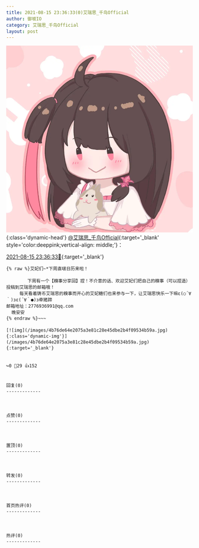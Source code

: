 ```yaml
---
title: 2021-08-15 23:36:33(0)艾瑞思_千鸟Official
author: 御坂IO
category: 艾瑞思_千鸟Official
layout: post
---
```


![img](/images/7e08840c56f251de28bdf766b647bd5fe9a5d50a.jpg){:class='dynamic-head'}
[@艾瑞思_千鸟Official](https://space.bilibili.com/1090010845/dynamic){:target='_blank' style='color:deeppink;vertical-align: middle;'}：

[2021-08-15 23:36:33🔗](https://t.bilibili.com/559219314763536270){:target='_blank'}

~~~
{% raw %}艾妃们~*下周直啵日历来啦！
  
        下周有一个【糗事分享回】捏！不介意的话、欢迎艾妃们把自己的糗事（可以捏造）投稿到艾瑞思的邮箱哦！
     每天看着铸币艾瑞思的糗事而开心的艾妃糖们也来参与一下，让艾瑞思快乐一下嘛ε(○´∀｀)зε(´∀｀●)з牵猪蹄
邮箱地址：2776936991@qq.com ​
  晚安安
{% endraw %}~~~

[![img](/images/4b76de64e2075a3e81c28e45dbe2b4f09534b59a.jpg){:class='dynamic-img'}](/images/4b76de64e2075a3e81c28e45dbe2b4f09534b59a.jpg){:target='_blank'}


↪️0 💬29 👍152


回复(0)
-------------



点赞(0)
-------------



置顶(0)
-------------



转发(0)
-------------



首页热评(0)
-------------



热评(0)
-------------



